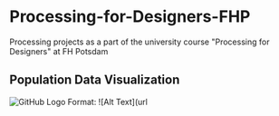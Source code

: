 # Processing-for-Designers-FHP
Processing projects as a part of the university course "Processing for Designers" at FH Potsdam

## Population Data Visualization
![GitHub Logo](/images/logo.png)
Format: ![Alt Text](url
